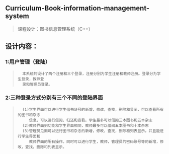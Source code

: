 ## Curriculum-Book-information-management-system
>课程设计：图书信息管理系统（C++）
## 设计内容：
###   1:用户管理（登陆）
>       本系统共设计了两个注册和三个登录，注册分别为学生注册和教师注册。登录分为学生登录，教师登
>       录和管理员登录。
###   2:三种登录方式分别有三个不同的登陆界面
>       (1)学生界面可以进行学生借书证号的新增，修改，查找，删除和显示，可以查看所有的图书和杂志
>          信息，可以进行借阅，归还和查看。学生最多可以借阅三本图书和五本杂志
>       (2)教师界面到功能和学生界面相同，教师最多可以借阅五本图书和十本杂志
>       (3)管理员见面可以进行图书和杂志的新增，修改，查找，删除和列表显示。并且能进行学生界面和
>          教师界面的所有操作。同时可以进行学生，教师，管理员的密码账号等的新增，修改，查找，删除和列表显示。
